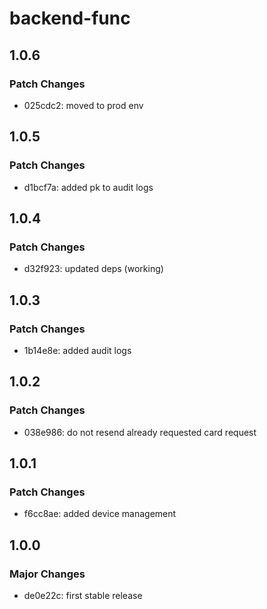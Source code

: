 # backend-func

## 1.0.6

### Patch Changes

- 025cdc2: moved to prod env

## 1.0.5

### Patch Changes

- d1bcf7a: added pk to audit logs

## 1.0.4

### Patch Changes

- d32f923: updated deps (working)

## 1.0.3

### Patch Changes

- 1b14e8e: added audit logs

## 1.0.2

### Patch Changes

- 038e986: do not resend already requested card request

## 1.0.1

### Patch Changes

- f6cc8ae: added device management

## 1.0.0

### Major Changes

- de0e22c: first stable release
